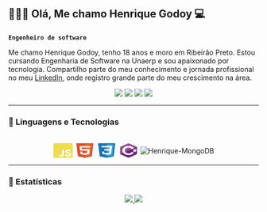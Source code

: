 ## 🧑🏻‍💻 Olá, Me chamo Henrique Godoy 💻

**`Engenheiro de software`**
<br>

Me chamo Henrique Godoy, tenho 18 anos e moro em Ribeirão Preto. Estou cursando Engenharia de Software na Unaerp e sou apaixonado por tecnologia. Compartilho parte do meu conhecimento e jornada profissional no meu [LinkedIn](https://www.linkedin.com/in/henrique-godoy-dos-santos/), onde registro grande parte do meu crescimento na área.

<div style="display: inline_block" align="center">
  <a href="https://instagram.com/henrique_godoy12" target="_blank"><img src="https://img.shields.io/badge/-Instagram-%23E4405F?style=for-the-badge&logo=instagram&logoColor=white" target="_blank"></a>
 <a href="https://discord.gg/816722400519258126" target="_blank"><img src="https://img.shields.io/badge/Discord-7289DA?style=for-the-badge&logo=discord&logoColor=white" target="_blank"></a> 
  <a href = "mailto:henriquegodoyds@gmail.com"><img src="https://img.shields.io/badge/-Gmail-%23333?style=for-the-badge&logo=gmail&logoColor=white" target="_blank"></a>
  <a href="https://www.linkedin.com/in/henrique-godoy-dos-santos/" target="_blank"><img src="https://img.shields.io/badge/-LinkedIn-%230077B5?style=for-the-badge&logo=linkedin&logoColor=white" target="_blank"></a> 
</div>

---
### 🤖 Linguagens e Tecnologias
<div style="display: inline_block" align="center"><br>
  <img align="center" alt="Henrique-Js" height="30" width="40" src="https://raw.githubusercontent.com/devicons/devicon/master/icons/javascript/javascript-plain.svg">
  <img align="center" alt="Henrique-HTML" height="30" width="40" src="https://raw.githubusercontent.com/devicons/devicon/master/icons/html5/html5-original.svg">
  <img align="center" alt="Henrique-CSS" height="30" width="40" src="https://raw.githubusercontent.com/devicons/devicon/master/icons/css3/css3-original.svg">
  <img align="center" alt="Henrique-Csharp" height="30" width="40" src="https://raw.githubusercontent.com/devicons/devicon/master/icons/csharp/csharp-original.svg">
  <img align="center" alt="Henrique-MongoDB" height="30" width="40" src="https://cdn.jsdelivr.net/gh/devicons/devicon@latest/icons/mongodb/mongodb-plain.svg">
</div>

---
### 🤖 Estatísticas
<div align="center">
  <a href="https://github.com/HenriqueGodoyy">
    <img height="150em" src="https://github-readme-stats.vercel.app/api?username=HenriqueGodoyy&show_icons=true&theme=tokyonight" />
    <img height="150em" src="https://github-readme-stats.vercel.app/api/top-langs/?username=HenriqueGodoyy&layout=compact&langs_count=16&theme=tokyonight" />
  </a>
</div>

